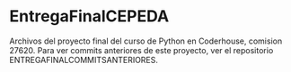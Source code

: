 # EntregaFinalCEPEDA
Archivos del proyecto final del curso de Python en Coderhouse, comision 27620. Para ver commits anteriores de este proyecto, ver el repositorio ENTREGAFINALCOMMITSANTERIORES.
